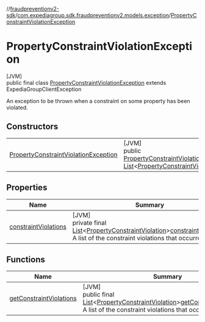//[fraudpreventionv2-sdk](../../../index.md)/[com.expediagroup.sdk.fraudpreventionv2.models.exception](../index.md)/[PropertyConstraintViolationException](index.md)

# PropertyConstraintViolationException

[JVM]\
public final class [PropertyConstraintViolationException](index.md) extends ExpediaGroupClientException

An exception to be thrown when a constraint on some property has been violated.

## Constructors

| | |
|---|---|
| [PropertyConstraintViolationException](-property-constraint-violation-exception.md) | [JVM]<br>public [PropertyConstraintViolationException](index.md)[PropertyConstraintViolationException](-property-constraint-violation-exception.md)([String](https://docs.oracle.com/javase/8/docs/api/java/lang/String.html)message, [List](https://docs.oracle.com/javase/8/docs/api/java/util/List.html)&lt;[PropertyConstraintViolation](../-property-constraint-violation/index.md)&gt;constraintViolations) |

## Properties

| Name | Summary |
|---|---|
| [constraintViolations](index.md#894591771%2FProperties%2F-173342751) | [JVM]<br>private final [List](https://docs.oracle.com/javase/8/docs/api/java/util/List.html)&lt;[PropertyConstraintViolation](../-property-constraint-violation/index.md)&gt;[constraintViolations](index.md#894591771%2FProperties%2F-173342751)<br>A list of the constraint violations that occurred |

## Functions

| Name | Summary |
|---|---|
| [getConstraintViolations](get-constraint-violations.md) | [JVM]<br>public final [List](https://docs.oracle.com/javase/8/docs/api/java/util/List.html)&lt;[PropertyConstraintViolation](../-property-constraint-violation/index.md)&gt;[getConstraintViolations](get-constraint-violations.md)()<br>A list of the constraint violations that occurred |
